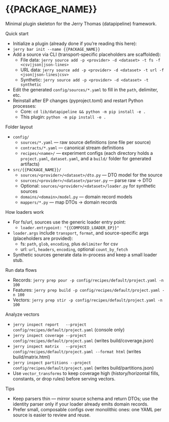 # {{PACKAGE_NAME}}

Minimal plugin skeleton for the Jerry Thomas (datapipeline) framework.

Quick start
- Initialize a plugin (already done if you’re reading this here):
- `jerry bar init --name {{PACKAGE_NAME}}`
- Add a source via CLI (transport-specific placeholders are scaffolded):
  - File data: `jerry source add -p <provider> -d <dataset> -t fs -f <csv|json|json-lines>`
  - URL data: `jerry source add -p <provider> -d <dataset> -t url -f <json|json-lines|csv>`
  - Synthetic: `jerry source add -p <provider> -d <dataset> -t synthetic`
- Edit the generated `config/sources/*.yaml` to fill in the `path`, delimiter, etc.
- Reinstall after EP changes (pyproject.toml) and restart Python processes:
  - Core: `cd lib/datapipeline && python -m pip install -e .`
  - This plugin: `python -m pip install -e .`

Folder layout
- `config/`
  - `sources/*.yaml` — raw source definitions (one file per source)
  - `contracts/*.yaml` — canonical stream definitions
  - `recipes/<name>/` — experiment configs (each directory holds a `project.yaml`,
    `dataset.yaml`, and a `build/` folder for generated artifacts)
- `src/{{PACKAGE_NAME}}/`
  - `sources/<provider>/<dataset>/dto.py` — DTO model for the source
  - `sources/<provider>/<dataset>/parser.py` — parse raw → DTO
  - Optional: `sources/<provider>/<dataset>/loader.py` for synthetic sources
  - `domains/<domain>/model.py` — domain record models
  - `mappers/*.py` — map DTOs → domain records

How loaders work
- For fs/url, sources use the generic loader entry point:
  - `loader.entrypoint: "{{COMPOSED_LOADER_EP}}"`
- `loader.args` include `transport`, `format`, and source-specific args (placeholders are provided):
    - fs: `path`, `glob`, `encoding`, plus `delimiter` for csv
    - url: `url`, `headers`, `encoding`, optional `count_by_fetch`
- Synthetic sources generate data in-process and keep a small loader stub.

Run data flows
- Records: `jerry prep pour -p config/recipes/default/project.yaml -n 100`
- Features: `jerry prep build -p config/recipes/default/project.yaml -n 100`
- Vectors: `jerry prep stir -p config/recipes/default/project.yaml -n 100`

Analyze vectors
- `jerry inspect report   --project config/recipes/default/project.yaml` (console only)
- `jerry inspect coverage --project config/recipes/default/project.yaml` (writes build/coverage.json)
- `jerry inspect matrix   --project config/recipes/default/project.yaml --format html` (writes build/matrix.html)
- `jerry inspect partitions --project config/recipes/default/project.yaml` (writes build/partitions.json)
- Use `vector_transforms` to keep coverage high (history/horizontal fills, constants, or
  drop rules) before serving vectors.

Tips
- Keep parsers thin — mirror source schema and return DTOs; use the identity parser only if your loader already emits domain records.
- Prefer small, composable configs over monolithic ones: one YAML per source is easier to review and reuse.
